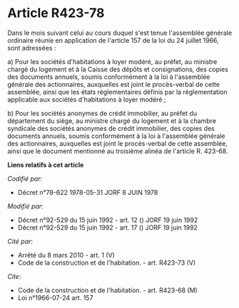 # Article R423-78

Dans le mois suivant celui au cours duquel s'est tenue l'assemblée générale ordinaire réunie en application de l'article 157
de la loi du 24 juillet 1966, sont adressées :

a) Pour les sociétés d'habitations à loyer modéré, au préfet, au ministre chargé du logement et à la Caisse des dépôts et
consignations, des copies des documents annuels, soumis conformément à la loi à l'assemblée générale des actionnaires,
auxquelles est joint le procès-verbal de cette assemblée, ainsi que les états réglementaires définis par la réglementation
applicable aux sociétés d'habitations à loyer modéré ;

b) Pour les sociétés anonymes de crédit immobilier, au préfet du département du siège, au ministre chargé du logement et à la
chambre syndicale des sociétés anonymes de crédit immobilier, des copies des documents annuels, soumis conformément à la loi
à l'assemblée générale des actionnaires, auxquelles est joint le procès-verbal de cette assemblée, ainsi que le document
mentionné au troisième alinéa de l'article R. 423-68.

**Liens relatifs à cet article**

_Codifié par_:

  - Décret n°78-622 1978-05-31 JORF 8 JUIN 1978

_Modifié par_:

  - Décret n°92-529 du 15 juin 1992 - art. 12 () JORF 19 juin 1992
  - Décret n°92-529 du 15 juin 1992 - art. 17 () JORF 19 juin 1992

_Cité par_:

  - Arrêté du 8 mars 2010 - art. 1 (V)
  - Code de la construction et de l'habitation. - art. R423-73 (V)

_Cite_:

  - Code de la construction et de l'habitation. - art. R423-68 (M)
  - Loi n°1966-07-24 art. 157
